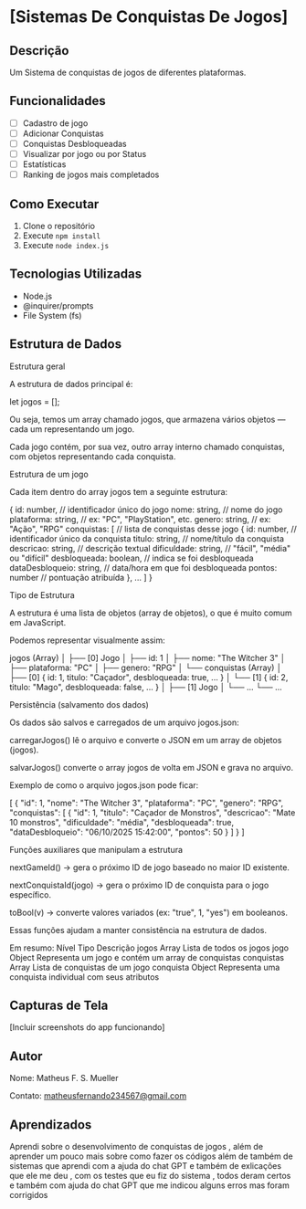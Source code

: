 # [Sistemas De Conquistas De Jogos]

## Descrição
Um Sistema de conquistas de jogos de diferentes plataformas.

## Funcionalidades
- [ ] Cadastro de jogo
- [ ] Adicionar Conquistas
- [ ] Conquistas Desbloqueadas
- [ ] Visualizar por jogo ou por Status
- [ ] Estatísticas 
- [ ] Ranking de jogos mais completados

## Como Executar
1. Clone o repositório
2. Execute `npm install`
3. Execute `node index.js`

## Tecnologias Utilizadas
- Node.js
- @inquirer/prompts
- File System (fs)

## Estrutura de Dados
Estrutura geral

A estrutura de dados principal é:

let jogos = [];


Ou seja, temos um array chamado jogos, que armazena vários objetos — cada um representando um jogo.

Cada jogo contém, por sua vez, outro array interno chamado conquistas, com objetos representando cada conquista.

 Estrutura de um jogo

Cada item dentro do array jogos tem a seguinte estrutura:

{
  id: number,            // identificador único do jogo
  nome: string,          // nome do jogo
  plataforma: string,    // ex: "PC", "PlayStation", etc.
  genero: string,        // ex: "Ação", "RPG"
  conquistas: [          // lista de conquistas desse jogo
    {
      id: number,              // identificador único da conquista
      titulo: string,          // nome/título da conquista
      descricao: string,       // descrição textual
      dificuldade: string,     // "fácil", "média" ou "difícil"
      desbloqueada: boolean,   // indica se foi desbloqueada
      dataDesbloqueio: string, // data/hora em que foi desbloqueada
      pontos: number           // pontuação atribuída
    },
    ...
  ]
}

 Tipo de Estrutura

A estrutura é uma lista de objetos (array de objetos), o que é muito comum em JavaScript.

Podemos representar visualmente assim:

jogos (Array)
│
├── [0] Jogo
│    ├── id: 1
│    ├── nome: "The Witcher 3"
│    ├── plataforma: "PC"
│    ├── genero: "RPG"
│    └── conquistas (Array)
│         ├── [0] { id: 1, titulo: "Caçador", desbloqueada: true, ... }
│         └── [1] { id: 2, titulo: "Mago", desbloqueada: false, ... }
│
├── [1] Jogo
│    └── ...
└── ...

 Persistência (salvamento dos dados)

Os dados são salvos e carregados de um arquivo jogos.json:

carregarJogos() lê o arquivo e converte o JSON em um array de objetos (jogos).

salvarJogos() converte o array jogos de volta em JSON e grava no arquivo.

 Exemplo de como o arquivo jogos.json pode ficar:

[
  {
    "id": 1,
    "nome": "The Witcher 3",
    "plataforma": "PC",
    "genero": "RPG",
    "conquistas": [
      {
        "id": 1,
        "titulo": "Caçador de Monstros",
        "descricao": "Mate 10 monstros",
        "dificuldade": "média",
        "desbloqueada": true,
        "dataDesbloqueio": "06/10/2025 15:42:00",
        "pontos": 50
      }
    ]
  }
]

 Funções auxiliares que manipulam a estrutura

nextGameId() → gera o próximo ID de jogo baseado no maior ID existente.

nextConquistaId(jogo) → gera o próximo ID de conquista para o jogo específico.

toBool(v) → converte valores variados (ex: "true", 1, "yes") em booleanos.

Essas funções ajudam a manter consistência na estrutura de dados.

 Em resumo:
Nível	    Tipo	Descrição
jogos	    Array	Lista de todos os jogos
jogo	    Object	Representa um jogo e contém um array de conquistas
conquistas	Array	Lista de conquistas de um jogo
conquista	Object	Representa uma conquista individual com seus atributos

## Capturas de Tela
[Incluir screenshots do app funcionando]

## Autor
Nome:
Matheus F. S. Mueller 

Contato:
matheusfernando234567@gmail.com

## Aprendizados
Aprendi sobre o desenvolvimento de conquistas de jogos , além de aprender um pouco mais sobre como fazer os códigos além de também de sistemas que aprendi com a ajuda do chat GPT e também de exlicações que ele me deu , com os testes que eu fiz do sistema , todos deram certos e também com ajuda do chat GPT que me indicou alguns erros mas foram corrigidos
